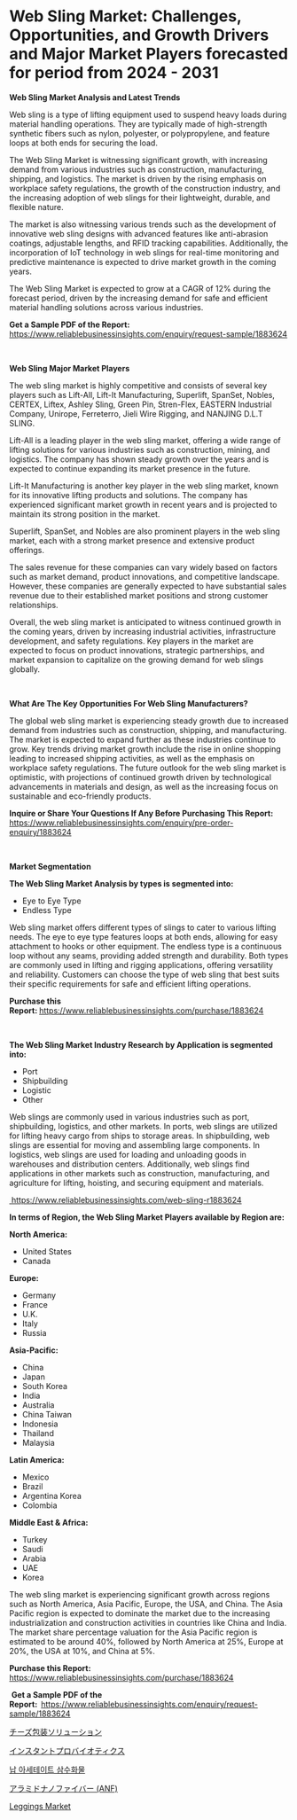 <p><h1>Web Sling Market: Challenges, Opportunities, and Growth Drivers and Major Market Players forecasted for period from 2024 - 2031</h1></p><p><strong>Web Sling Market Analysis and Latest Trends</strong></p>
<p><p>Web sling is a type of lifting equipment used to suspend heavy loads during material handling operations. They are typically made of high-strength synthetic fibers such as nylon, polyester, or polypropylene, and feature loops at both ends for securing the load.</p><p>The Web Sling Market is witnessing significant growth, with increasing demand from various industries such as construction, manufacturing, shipping, and logistics. The market is driven by the rising emphasis on workplace safety regulations, the growth of the construction industry, and the increasing adoption of web slings for their lightweight, durable, and flexible nature.</p><p>The market is also witnessing various trends such as the development of innovative web sling designs with advanced features like anti-abrasion coatings, adjustable lengths, and RFID tracking capabilities. Additionally, the incorporation of IoT technology in web slings for real-time monitoring and predictive maintenance is expected to drive market growth in the coming years.</p><p>The Web Sling Market is expected to grow at a CAGR of 12% during the forecast period, driven by the increasing demand for safe and efficient material handling solutions across various industries.</p></p>
<p><strong>Get a Sample PDF of the Report:&nbsp;</strong> <a href="https://www.reliablebusinessinsights.com/enquiry/request-sample/1883624">https://www.reliablebusinessinsights.com/enquiry/request-sample/1883624</a></p>
<p>&nbsp;</p>
<p><strong>Web Sling Major Market Players</strong></p>
<p><p>The web sling market is highly competitive and consists of several key players such as Lift-All, Lift-It Manufacturing, Superlift, SpanSet, Nobles, CERTEX, Liftex, Ashley Sling, Green Pin, Stren-Flex, EASTERN Industrial Company, Unirope, Ferreterro, Jieli Wire Rigging, and NANJING D.L.T SLING.</p><p>Lift-All is a leading player in the web sling market, offering a wide range of lifting solutions for various industries such as construction, mining, and logistics. The company has shown steady growth over the years and is expected to continue expanding its market presence in the future.</p><p>Lift-It Manufacturing is another key player in the web sling market, known for its innovative lifting products and solutions. The company has experienced significant market growth in recent years and is projected to maintain its strong position in the market.</p><p>Superlift, SpanSet, and Nobles are also prominent players in the web sling market, each with a strong market presence and extensive product offerings.</p><p>The sales revenue for these companies can vary widely based on factors such as market demand, product innovations, and competitive landscape. However, these companies are generally expected to have substantial sales revenue due to their established market positions and strong customer relationships.</p><p>Overall, the web sling market is anticipated to witness continued growth in the coming years, driven by increasing industrial activities, infrastructure development, and safety regulations. Key players in the market are expected to focus on product innovations, strategic partnerships, and market expansion to capitalize on the growing demand for web slings globally.</p></p>
<p>&nbsp;</p>
<p><strong>What Are The Key Opportunities For Web Sling Manufacturers?</strong></p>
<p><p>The global web sling market is experiencing steady growth due to increased demand from industries such as construction, shipping, and manufacturing. The market is expected to expand further as these industries continue to grow. Key trends driving market growth include the rise in online shopping leading to increased shipping activities, as well as the emphasis on workplace safety regulations. The future outlook for the web sling market is optimistic, with projections of continued growth driven by technological advancements in materials and design, as well as the increasing focus on sustainable and eco-friendly products.</p></p>
<p><strong>Inquire or Share Your Questions If Any Before Purchasing This Report:</strong> <a href="https://www.reliablebusinessinsights.com/enquiry/pre-order-enquiry/1883624">https://www.reliablebusinessinsights.com/enquiry/pre-order-enquiry/1883624</a></p>
<p>&nbsp;</p>
<p><strong>Market Segmentation</strong></p>
<p><strong>The Web Sling Market Analysis by types is segmented into:</strong></p>
<p><ul><li>Eye to Eye Type</li><li>Endless Type</li></ul></p>
<p><p>Web sling market offers different types of slings to cater to various lifting needs. The eye to eye type features loops at both ends, allowing for easy attachment to hooks or other equipment. The endless type is a continuous loop without any seams, providing added strength and durability. Both types are commonly used in lifting and rigging applications, offering versatility and reliability. Customers can choose the type of web sling that best suits their specific requirements for safe and efficient lifting operations.</p></p>
<p><strong>Purchase this Report:&nbsp;</strong><a href="https://www.reliablebusinessinsights.com/purchase/1883624">https://www.reliablebusinessinsights.com/purchase/1883624</a></p>
<p>&nbsp;</p>
<p><strong>The Web Sling Market Industry Research by Application is segmented into:</strong></p>
<p><ul><li>Port</li><li>Shipbuilding</li><li>Logistic</li><li>Other</li></ul></p>
<p><p>Web slings are commonly used in various industries such as port, shipbuilding, logistics, and other markets. In ports, web slings are utilized for lifting heavy cargo from ships to storage areas. In shipbuilding, web slings are essential for moving and assembling large components. In logistics, web slings are used for loading and unloading goods in warehouses and distribution centers. Additionally, web slings find applications in other markets such as construction, manufacturing, and agriculture for lifting, hoisting, and securing equipment and materials.</p></p>
<p><a href="https://www.reliablebusinessinsights.com/web-sling-r1883624">&nbsp;https://www.reliablebusinessinsights.com/web-sling-r1883624</a></p>
<p><strong>In terms of Region, the Web Sling Market Players available by Region are:</strong></p>
<p>
    <p> <strong> North America: </strong>
        <ul>
            <li>United States</li>
            <li>Canada</li>
        </ul>
        </p> 
    <p> <strong> Europe: </strong>
        <ul>
            <li>Germany</li>
            <li>France</li>
            <li>U.K.</li>
            <li>Italy</li>
            <li>Russia</li>
        </ul>
        </p> 
    <p> <strong> Asia-Pacific: </strong>
        <ul>
            <li>China</li>
            <li>Japan</li>
            <li>South Korea</li>
            <li>India</li>
            <li>Australia</li>
            <li>China Taiwan</li>
            <li>Indonesia</li>
            <li>Thailand</li>
            <li>Malaysia</li>
        </ul>
        </p> 
    <p> <strong> Latin America: </strong>
        <ul>
            <li>Mexico</li>
            <li>Brazil</li>
            <li>Argentina Korea</li>
            <li>Colombia</li>
        </ul>
        </p> 
    <p> <strong> Middle East & Africa: </strong>
        <ul>
            <li>Turkey</li>
            <li>Saudi</li>
            <li>Arabia</li>
            <li>UAE</li>
            <li>Korea</li>
        </ul>
    </p>
    </p>
<p><p>The web sling market is experiencing significant growth across regions such as North America, Asia Pacific, Europe, the USA, and China. The Asia Pacific region is expected to dominate the market due to the increasing industrialization and construction activities in countries like China and India. The market share percentage valuation for the Asia Pacific region is estimated to be around 40%, followed by North America at 25%, Europe at 20%, the USA at 10%, and China at 5%.</p></p>
<p><strong>Purchase this Report: </strong><a href="https://www.reliablebusinessinsights.com/purchase/1883624">https://www.reliablebusinessinsights.com/purchase/1883624</a></p>
<p>&nbsp;<strong>Get a Sample PDF of the Report:&nbsp;&nbsp;</strong><a href="https://www.reliablebusinessinsights.com/enquiry/request-sample/1883624">https://www.reliablebusinessinsights.com/enquiry/request-sample/1883624</a></p>
<p><strong></strong></p>
<p><p><a href="https://medium.com/@camerondowd204/%E3%83%81%E3%83%BC%E3%82%BA%E5%8C%85%E8%A3%85%E3%82%BD%E3%83%AA%E3%83%A5%E3%83%BC%E3%82%B7%E3%83%A7%E3%83%B3%E3%81%AE%E5%B8%82%E5%A0%B4%E5%8B%95%E5%90%91%E3%81%A8%E5%88%86%E6%9E%90-%E5%B0%86%E6%9D%A5%E3%81%AE%E6%88%90%E9%95%B7%E3%81%AE%E3%81%9F%E3%82%81%E3%81%AE%E6%A9%9F%E4%BC%9A%E3%81%A8%E8%AA%B2%E9%A1%8C-2024%E5%B9%B4-2031%E5%B9%B4-5b3756f21f81">チーズ包装ソリューション</a></p><p><a href="https://github.com/vtbvgl20191192/Market-Research-Report-List-2/blob/main/5319626144163.md">インスタントプロバイオティクス</a></p><p><a href="https://github.com/LoganRew1964/Market-Research-Report-List-1/blob/main/3321194151900.md">납 아세테이트 삼수화물</a></p><p><a href="https://github.com/avwofrml53535/Market-Research-Report-List-2/blob/main/6292920144162.md">アラミドナノファイバー (ANF)</a></p><p><a href="https://github.com/itulahketika112/Market-Research-Report-List-1/blob/main/leggings-market.md">Leggings Market</a></p></p>
